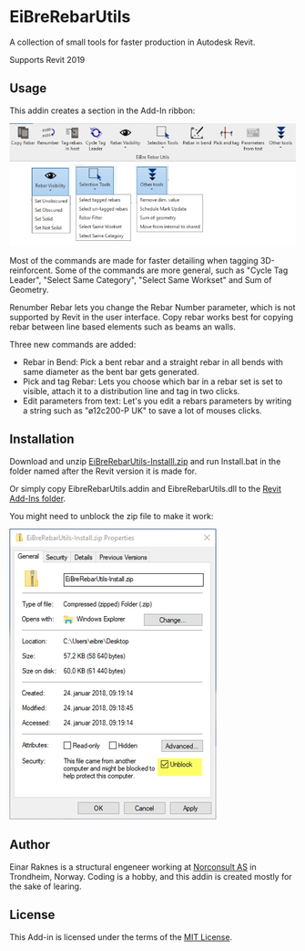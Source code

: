 # EiBreRebarUtils
A collection of small tools for faster production in Autodesk Revit.

Supports Revit 2019

## Usage
This addin creates a section in the Add-In ribbon:

![Screenshot](Screenshot.jpg)

Most of the commands are made for faster detailing when tagging 3D-reinforcent. Some of the commands are more general, such as "Cycle Tag Leader", "Select Same Category", "Select Same Workset" and Sum of Geometry.

Renumber Rebar lets you change the Rebar Number parameter, which is not supported by Revit in the user interface. Copy rebar works best for copying rebar between line based elements such as beams an walls.

Three new commands are added:
 * Rebar in Bend: Pick a bent rebar and a straight rebar in all bends with same diameter as the bent bar gets generated.
 * Pick and tag Rebar: Lets you choose which bar in a rebar set is set to visible, attach it to a distribution line and tag in two clicks.
 * Edit parameters from text: Let's you edit a rebars parameters by writing a string such as "ø12c200-P UK" to save a lot of mouses clicks.
 
## Installation

Download and unzip [EiBreRebarUtils-Installl.zip](Install/) and run Install.bat in the folder named after the Revit version it is made for.

Or simply copy EibreRebarUtils.addin and EibreRebarUtils.dll to
the [Revit Add-Ins folder](http://help.autodesk.com/view/RVT/2018/ENU/?guid=Revit_API_Revit_API_Developers_Guide_Introduction_Add_In_Integration_Add_in_Registration_html).

You might need to unblock the zip file to make it work:

![Unblock](Unblock.jpg)


## Author

Einar Raknes is a structural engeneer working at [Norconsult AS](http://www.norconsult.com) in Trondheim, Norway.
Coding is a hobby, and this addin is created mostly for the sake of learing.

## License

This Add-in is licensed under the terms of the [MIT License](http://opensource.org/licenses/MIT).
